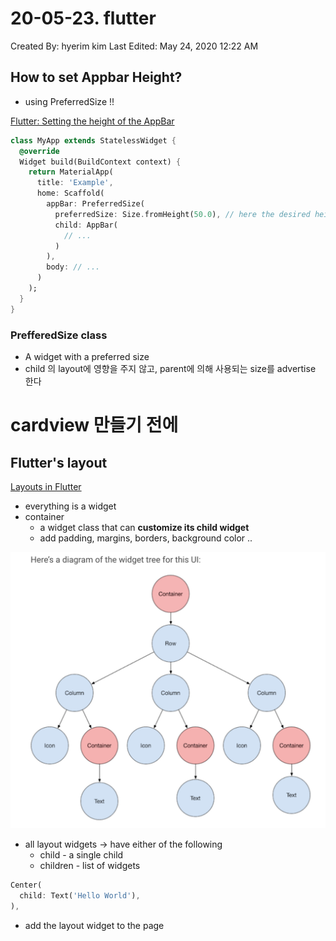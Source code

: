 # 20-05-23. flutter

Created By: hyerim kim
Last Edited: May 24, 2020 12:22 AM

## How to set Appbar Height?

- using PreferredSize !!

[Flutter: Setting the height of the AppBar](https://stackoverflow.com/questions/51089994/flutter-setting-the-height-of-the-appbar)

```dart
class MyApp extends StatelessWidget {
  @override
  Widget build(BuildContext context) {
    return MaterialApp(
      title: 'Example',
      home: Scaffold(
        appBar: PreferredSize(
          preferredSize: Size.fromHeight(50.0), // here the desired height
          child: AppBar(
            // ...
          )
        ),
        body: // ...
      )
    );
  }
}
```

### PrefferedSize class

- A widget with a preferred size
- child 의 layout에 영향을 주지 않고, parent에 의해 사용되는 size를 advertise 한다

# cardview 만들기 전에

## Flutter's layout

[Layouts in Flutter](https://flutter.dev/docs/development/ui/layout)

- everything is a widget
- container
    - a widget class that can **customize its child widget**
    - add padding, margins, borders, background color ..

![layout.png](20-05-24/layout_example.png)

- all layout widgets → have either of the following
    - child - a single child
    - children - list of widgets

```dart
Center(
  child: Text('Hello World'),
),
```

- add the layout widget to the page
